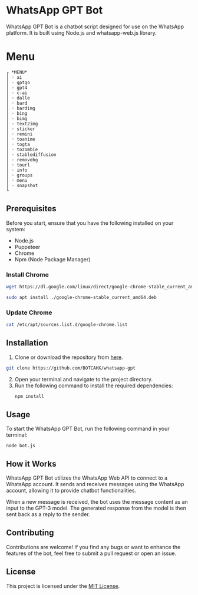 # WhatsApp GPT Bot
WhatsApp GPT Bot is a chatbot script designed for use on the WhatsApp platform. It is built using Node.js and whatsapp-web.js library.
# Menu
```
┌ *MENU*
│ ◦ ai
│ ◦ gptgo
│ ◦ gpt4
│ ◦ c-ai
│ ◦ dalle
│ ◦ bard
│ ◦ bardimg
│ ◦ bing
│ ◦ bimg
│ ◦ text2img
│ ◦ sticker
│ ◦ remini
│ ◦ toanime
│ ◦ togta
│ ◦ tozombie
│ ◦ stablediffusion
│ ◦ removebg
│ ◦ tourl
│ ◦ info
│ ◦ groups
│ ◦ menu
│ ◦ snapshot
└
```
## Prerequisites
Before you start, ensure that you have the following installed on your system:
- Node.js
- Puppeteer
- Chrome
- Npm (Node Package Manager)

### Install Chrome
```sh
wget https://dl.google.com/linux/direct/google-chrome-stable_current_amd64.deb
```
```sh
sudo apt install ./google-chrome-stable_current_amd64.deb
```
### Update Chrome
```sh
cat /etc/apt/sources.list.d/google-chrome.list
```

## Installation
1. Clone or download the repository from [here](https://github.com/BOTCAHX/whatsapp-gpt).
```sh
git clone https://github.com/BOTCAHX/whatsapp-gpt
```
   
2. Open your terminal and navigate to the project directory.
3. Run the following command to install the required dependencies:
   ```sh
   npm install
   ```

## Usage
To start the WhatsApp GPT Bot, run the following command in your terminal:
```
node bot.js
```

## How it Works
WhatsApp GPT Bot utilizes the WhatsApp Web API to connect to a WhatsApp account. It sends and receives messages using the WhatsApp account, allowing it to provide chatbot functionalities.

When a new message is received, the bot uses the message content as an input to the GPT-3 model. The generated response from the model is then sent back as a reply to the sender.


## Contributing
Contributions are welcome! If you find any bugs or want to enhance the features of the bot, feel free to submit a pull request or open an issue.

## License
This project is licensed under the [MIT License](https://github.com/BOTCAHX/whatsapp-gpt).
